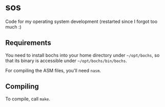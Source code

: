 # sos
Code for my operating system development (restarted since I forgot too much :)

## Requirements
You need to install bochs into your home directory under `~/opt/bochs`,
so that its binary is accessible under `~/opt/bochs/bin/bochs`.

For compiling the ASM files, you'll need `nasm`.

## Compiling
To compile, call `make`.
